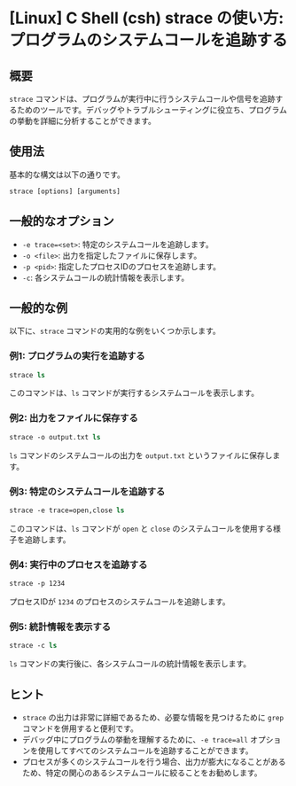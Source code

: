 # [Linux] C Shell (csh) strace の使い方: プログラムのシステムコールを追跡する

## 概要
`strace` コマンドは、プログラムが実行中に行うシステムコールや信号を追跡するためのツールです。デバッグやトラブルシューティングに役立ち、プログラムの挙動を詳細に分析することができます。

## 使用法
基本的な構文は以下の通りです。

```csh
strace [options] [arguments]
```

## 一般的なオプション
- `-e trace=<set>`: 特定のシステムコールを追跡します。
- `-o <file>`: 出力を指定したファイルに保存します。
- `-p <pid>`: 指定したプロセスIDのプロセスを追跡します。
- `-c`: 各システムコールの統計情報を表示します。

## 一般的な例
以下に、`strace` コマンドの実用的な例をいくつか示します。

### 例1: プログラムの実行を追跡する
```csh
strace ls
```
このコマンドは、`ls` コマンドが実行するシステムコールを表示します。

### 例2: 出力をファイルに保存する
```csh
strace -o output.txt ls
```
`ls` コマンドのシステムコールの出力を `output.txt` というファイルに保存します。

### 例3: 特定のシステムコールを追跡する
```csh
strace -e trace=open,close ls
```
このコマンドは、`ls` コマンドが `open` と `close` のシステムコールを使用する様子を追跡します。

### 例4: 実行中のプロセスを追跡する
```csh
strace -p 1234
```
プロセスIDが `1234` のプロセスのシステムコールを追跡します。

### 例5: 統計情報を表示する
```csh
strace -c ls
```
`ls` コマンドの実行後に、各システムコールの統計情報を表示します。

## ヒント
- `strace` の出力は非常に詳細であるため、必要な情報を見つけるために `grep` コマンドを併用すると便利です。
- デバッグ中にプログラムの挙動を理解するために、`-e trace=all` オプションを使用してすべてのシステムコールを追跡することができます。
- プロセスが多くのシステムコールを行う場合、出力が膨大になることがあるため、特定の関心のあるシステムコールに絞ることをお勧めします。